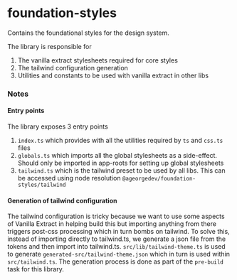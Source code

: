 # foundation-styles

Contains the foundational styles for the design system.

The library is responsible for

1. The vanilla extract stylesheets required for core styles
2. The tailwind configuration generation
3. Utilities and constants to be used with vanilla extract in other libs

### Notes

#### Entry points

The library exposes 3 entry points

1. `index.ts` which provides with all the utilities required by `ts` and `css.ts` files
2. `globals.ts` which imports all the global stylesheets as a side-effect. Should only be imported in app-roots for setting up global stylesheets
3. `tailwind.ts` which is the tailwind preset to be used by all libs. This can be accessed using node resolution `@ageorgedev/foundation-styles/tailwind`

#### Generation of tailwind configuration

The tailwind configuration is tricky because we want to use some aspects of Vanilla Extract in helping build this but importing anything from there
triggers post-css processing which in turn bombs on tailwind. To solve this, instead of importing directly to tailwind.ts, we generate a json file from the tokens
and then import into tailwind.ts. `src/lib/tailwind-theme.ts` is used to generate `generated-src/tailwind-theme.json` which in turn is used within `src/tailwind.ts`.
The generation process is done as part of the `pre-build` task for this library.
